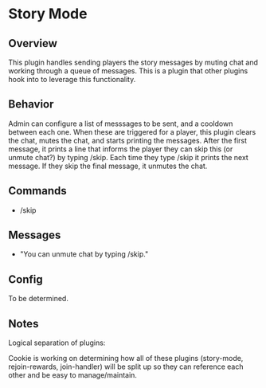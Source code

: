 # Story Mode

## Overview

This plugin handles sending players the story messages by muting chat and working through a queue of messages. This is a plugin that other plugins hook into to leverage this functionality.

## Behavior

Admin can configure a list of messsages to be sent, and a cooldown between each one. When these are triggered for a player, this plugin clears the chat, mutes the chat, and starts printing the messages. After the first message, it prints a line that informs the player they can skip this (or unmute chat?) by typing /skip. Each time they type /skip it prints the next message. If they skip the final message, it unmutes the chat.

## Commands

- /skip

## Messages

- "You can unmute chat by typing /skip."

## Config

To be determined.

## Notes

Logical separation of plugins:

Cookie is working on determining how all of these plugins (story-mode, rejoin-rewards, join-handler) will be split up so they can reference each other and be easy to manage/maintain.